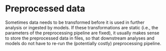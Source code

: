 # Preprocessed data

Sometimes data needs to be transformed before it is used in further analysis or ingested by models. If these transformations are static (i.e., the parameters of the preprocessing pipeline are fixed), it usually makes sense to store the preprocessed data in files, so that downstream analyses and models do not have to re-run the (potentially costly) preprocessing pipeline.
